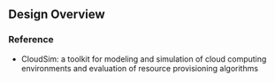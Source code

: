 ## Design Overview







### Reference
- CloudSim: a toolkit for modeling and simulation of cloud computing environments and evaluation of resource provisioning algorithms

